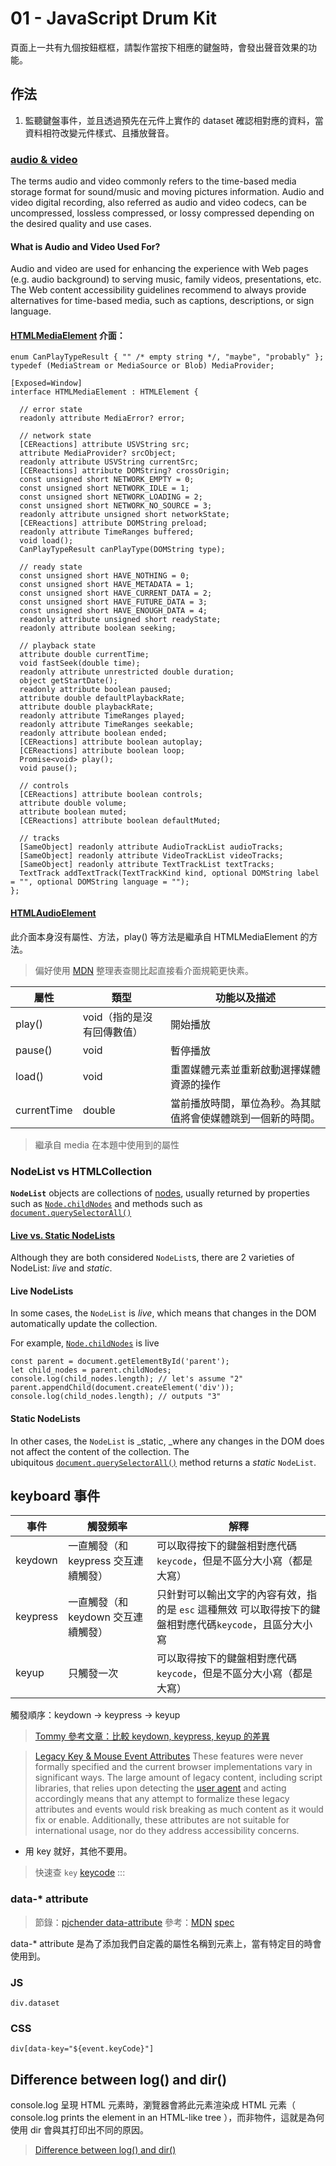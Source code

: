 # 01 - JavaScript Drum Kit
頁面上一共有九個按鈕框框，請製作當按下相應的鍵盤時，會發出聲音效果的功能。

## 作法

1. 監聽鍵盤事件，並且透過預先在元件上實作的 dataset 確認相對應的資料，當資料相符改變元件樣式、且播放聲音。

### [audio & video](https://www.w3.org/standards/webdesign/audiovideo)
The terms audio and video commonly refers to the time-based media storage format for sound/music and moving pictures information. Audio and video digital recording, also referred as audio and video codecs, can be uncompressed, lossless compressed, or lossy compressed depending on the desired quality and use cases.

#### What is Audio and Video Used For?
Audio and video are used for enhancing the experience with Web pages (e.g. audio background) to serving music, family videos, presentations, etc. The Web content accessibility guidelines recommend to always provide alternatives for time-based media, such as captions, descriptions, or sign language.

#### [HTMLMediaElement](https://html.spec.whatwg.org/multipage/media.html#htmlmediaelement) 介面：

```javascript=
enum CanPlayTypeResult { "" /* empty string */, "maybe", "probably" };
typedef (MediaStream or MediaSource or Blob) MediaProvider;

[Exposed=Window]
interface HTMLMediaElement : HTMLElement {

  // error state
  readonly attribute MediaError? error;

  // network state
  [CEReactions] attribute USVString src;
  attribute MediaProvider? srcObject;
  readonly attribute USVString currentSrc;
  [CEReactions] attribute DOMString? crossOrigin;
  const unsigned short NETWORK_EMPTY = 0;
  const unsigned short NETWORK_IDLE = 1;
  const unsigned short NETWORK_LOADING = 2;
  const unsigned short NETWORK_NO_SOURCE = 3;
  readonly attribute unsigned short networkState;
  [CEReactions] attribute DOMString preload;
  readonly attribute TimeRanges buffered;
  void load();
  CanPlayTypeResult canPlayType(DOMString type);

  // ready state
  const unsigned short HAVE_NOTHING = 0;
  const unsigned short HAVE_METADATA = 1;
  const unsigned short HAVE_CURRENT_DATA = 2;
  const unsigned short HAVE_FUTURE_DATA = 3;
  const unsigned short HAVE_ENOUGH_DATA = 4;
  readonly attribute unsigned short readyState;
  readonly attribute boolean seeking;

  // playback state
  attribute double currentTime;
  void fastSeek(double time);
  readonly attribute unrestricted double duration;
  object getStartDate();
  readonly attribute boolean paused;
  attribute double defaultPlaybackRate;
  attribute double playbackRate;
  readonly attribute TimeRanges played;
  readonly attribute TimeRanges seekable;
  readonly attribute boolean ended;
  [CEReactions] attribute boolean autoplay;
  [CEReactions] attribute boolean loop;
  Promise<void> play();
  void pause();

  // controls
  [CEReactions] attribute boolean controls;
  attribute double volume;
  attribute boolean muted;
  [CEReactions] attribute boolean defaultMuted;

  // tracks
  [SameObject] readonly attribute AudioTrackList audioTracks;
  [SameObject] readonly attribute VideoTrackList videoTracks;
  [SameObject] readonly attribute TextTrackList textTracks;
  TextTrack addTextTrack(TextTrackKind kind, optional DOMString label = "", optional DOMString language = "");
};
```

#### [HTMLAudioElement](https://html.spec.whatwg.org/multipage/media.html#htmlmediaelement)

此介面本身沒有屬性、方法，play() 等方法是繼承自  HTMLMediaElement 的方法。
> 偏好使用 [MDN](https://developer.mozilla.org/zh-CN/docs/Web/API/HTMLMediaElement) 整理表查閱比起直接看介面規範更快素。

| 屬性 | 類型    | 功能以及描述    |
| -------- | ------ | ------------- |
| play()   | void（指的是沒有回傳數值） | 開始播放                                 |
| pause()  | void  | 暫停播放                                 |
| load()   | void   | 重置媒體元素並重新啟動選擇媒體資源的操作 |
| currentTime  |  double   |  當前播放時間，單位為秒。為其賦值將會使媒體跳到一個新的時間。  |

> 繼承自 media 在本題中使用到的屬性


### NodeList vs HTMLCollection

**`NodeList`** objects are collections of [nodes](https://developer.mozilla.org/en-US/docs/Glossary/Node/DOM), usually returned by properties such as [`Node.childNodes`](https://developer.mozilla.org/en-US/docs/Web/API/Node/childNodes) and methods such as [`document.querySelectorAll()`](https://developer.mozilla.org/en-US/docs/Web/API/Document/querySelectorAll)

#### [Live vs. Static NodeLists](https://developer.mozilla.org/en-US/docs/Web/API/NodeList)
Although they are both considered `NodeList`s, there are 2 varieties of NodeList: _live_ and _static_.

#### Live NodeLists
In some cases, the `NodeList` is _live_, which means that changes in the DOM automatically update the collection.

For example, [`Node.childNodes`](https://developer.mozilla.org/en-US/docs/Web/API/Node/childNodes) is live

```javascript=
const parent = document.getElementById('parent');
let child_nodes = parent.childNodes;
console.log(child_nodes.length); // let's assume "2"
parent.appendChild(document.createElement('div'));
console.log(child_nodes.length); // outputs "3"
```

#### Static NodeLists
In other cases, the `NodeList` is _static, _where any changes in the DOM does not affect the content of the collection. The ubiquitous [`document.querySelectorAll()`](https://developer.mozilla.org/en-US/docs/Web/API/Document/querySelectorAll) method returns a _static_ `NodeList`.

## keyboard 事件


| 事件 | 觸發頻率 | 解釋 |
| -------- | -------- | -------- |
| keydown | 一直觸發（和 keypress 交互連續觸發）     | 可以取得按下的鍵盤相對應代碼`keycode`，但是不區分大小寫（都是大寫）     |
| keypress |   一直觸發（和 keydown 交互連續觸發）     |   只針對可以輸出文字的內容有效，指的是 `esc` 這種無效 可以取得按下的鍵盤相對應代碼`keycode`，且區分大小寫   |
| keyup  |    只觸發一次    |  可以取得按下的鍵盤相對應代碼`keycode`，但是不區分大小寫（都是大寫）  |

觸發順序：keydown → keypress → keyup

> [Tommy 參考文章：比較 keydown, keypress, keyup 的差異](https://medium.com/@yitailin/%E6%AF%94%E8%BC%83-keydown-keypress-keyup-%E7%9A%84%E5%B7%AE%E7%95%B0-4e873ba17e81)

> [Legacy Key & Mouse Event Attributes](https://w3c.github.io/uievents/#legacy-key-attributes)
These features were never formally specified and the current browser implementations vary in significant ways. The large amount of legacy content, including script libraries, that relies upon detecting the [user agent](https://w3c.github.io/uievents/#user-agent) and acting accordingly means that any attempt to formalize these legacy attributes and events would risk breaking as much content as it would fix or enable. Additionally, these attributes are not suitable for international usage, nor do they address accessibility concerns.

* 用 key 就好，其他不要用。

> 快速查 `key` [keycode](https://keycode.info/)
:::

### data-* attribute
> 節錄：[pjchender data-attribute](https://pjchender.blogspot.com/2017/01/html-5-data-attribute.html)
> 參考：[MDN](https://developer.mozilla.org/en-US/docs/Learn/HTML/Howto/Use_data_attributes)
> [spec](https://www.w3.org/TR/2011/WD-html5-20110525/elements.html#embedding-custom-non-visible-data-with-the-data-attributes)

data-* attribute 是為了添加我們自定義的屬性名稱到元素上，當有特定目的時會使用到。

### JS
```javascript=
div.dataset
```

### CSS
```css=
div[data-key="${event.keyCode}"]
```


## Difference between log() and dir()

console.log 呈現 HTML 元素時，瀏覽器會將此元素渲染成 HTML 元素（ console.log prints the element in an HTML-like tree ），而非物件，這就是為何使用 dir 會與其打印出不同的原因。
> [Difference between log() and dir()](https://developer.mozilla.org/en-US/docs/Web/API/Console/log#Difference_between_log_and_dir)

